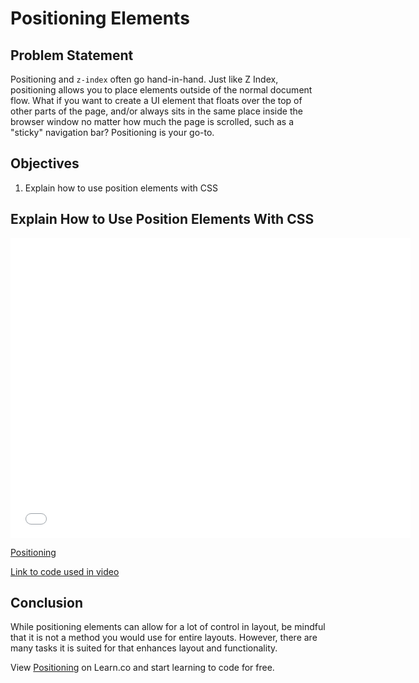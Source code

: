 # Positioning Elements 

## Problem Statement

Positioning and `z-index` often go hand-in-hand. Just like Z Index, positioning allows
you to place elements outside of the normal document flow. What if you want to create
a UI element that floats over the top of other parts of the page, and/or always sits 
in the same place inside the browser window no matter how much the page is scrolled,
such as a "sticky" navigation bar? Positioning is your go-to.

## Objectives
1. Explain how to use position elements with CSS

## Explain How to Use Position Elements With CSS

<iframe width="640" height="480" src="//www.youtube.com/embed/dsG_btGNkI8?rel=0&modestbranding=1" frameborder="0" allowfullscreen></iframe><p><a href="https://www.youtube.com/watch?v=dsG_btGNkI8">Positioning</a></p>

[Link to code used in video][link]

## Conclusion

While positioning elements can allow for a lot of control in layout, be mindful that
it is not a method you would use for entire layouts. However, there are many tasks it
is suited for that enhances layout and functionality.

<p data-visibility='hidden'>View <a href='https://learn.co/lessons/positioning' title='Positioning'>Positioning</a> on Learn.co and start learning to code for free.</p>

[link]: https://jsfiddle.net/flatiron_school/rgyPC/2/
